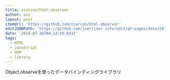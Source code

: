 ```yaml
---
title: zzarcon/html-observer
author: azu
layout: post
itemUrl: 'https://github.com/zzarcon/html-observer'
editJSONPath: 'https://github.com/jser/jser.info/edit/gh-pages/data/2014/07/index.json'
date: '2014-07-26T04:13:59.843Z'
tags:
  - HTML
  - JavaScript
  - DOM
  - library
---
```

Object.observeを使ったデータバインディングライブラリ
